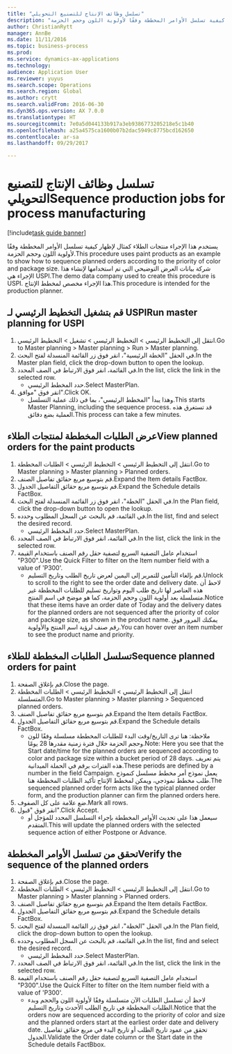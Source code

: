 ```yaml
--- 
title: "تسلسل وظائف الإنتاج للتصنيع التحويلي"
description: "يستخدم هذا الإجراء منتجات الطلاء كمثال لإظهار كيفية تسلسل الأوامر المخططة وفقًا لأولوية اللون وحجم الحزمة."
author: ChristianRytt
manager: AnnBe
ms.date: 11/11/2016
ms.topic: business-process
ms.prod: 
ms.service: dynamics-ax-applications
ms.technology: 
audience: Application User
ms.reviewer: yuyus
ms.search.scope: Operations
ms.search.region: Global
ms.author: crytt
ms.search.validFrom: 2016-06-30
ms.dyn365.ops.version: AX 7.0.0
ms.translationtype: HT
ms.sourcegitcommit: 7e0a5d044133b917a3eb9386773205218e5c1b40
ms.openlocfilehash: a25a4575ca1600b07b2dac5949c8775bcd162650
ms.contentlocale: ar-sa
ms.lasthandoff: 09/29/2017

---
```

# <a name="sequence-production-jobs-for-process-manufacturing"></a><span data-ttu-id="085d7-103">تسلسل وظائف الإنتاج للتصنيع التحويلي</span><span class="sxs-lookup"><span data-stu-id="085d7-103">Sequence production jobs for process manufacturing</span></span>

[!include[task guide banner](../../includes/task-guide-banner.md)]

<span data-ttu-id="085d7-104">يستخدم هذا الإجراء منتجات الطلاء كمثال لإظهار كيفية تسلسل الأوامر المخططة وفقًا لأولوية اللون وحجم الحزمة.</span><span class="sxs-lookup"><span data-stu-id="085d7-104">This procedure uses paint products as an example to show how to sequence planned orders according to the priority of color and package size.</span></span> <span data-ttu-id="085d7-105">شركة بيانات العرض التوضيحي التي تم استخدامها لإنشاء هذا الإجراء هي USPI.</span><span class="sxs-lookup"><span data-stu-id="085d7-105">The demo data company used to create this procedure is USPI.</span></span> <span data-ttu-id="085d7-106">هذا الإجراء مخصص لمخطط الإنتاج‬.</span><span class="sxs-lookup"><span data-stu-id="085d7-106">This procedure is intended for the production planner.</span></span>


## <a name="run-master-planning-for-uspi"></a><span data-ttu-id="085d7-107">قم بتشغيل التخطيط الرئيسي لـ USPI</span><span class="sxs-lookup"><span data-stu-id="085d7-107">Run master planning for USPI</span></span>
1. <span data-ttu-id="085d7-108">انتقل إلى التخطيط الرئيسي > التخطيط الرئيسي > تشغيل > التخطيط الرئيسي.</span><span class="sxs-lookup"><span data-stu-id="085d7-108">Go to Master planning > Master planning > Run > Master planning.</span></span>
2. <span data-ttu-id="085d7-109">في الحقل "الخطة الرئيسية‬"، انقر فوق زر القائمة المنسدلة لفتح البحث.</span><span class="sxs-lookup"><span data-stu-id="085d7-109">In the Master plan field, click the drop-down button to open the lookup.</span></span>
3. <span data-ttu-id="085d7-110">في القائمة، انقر فوق الارتباط في الصف المحدد.</span><span class="sxs-lookup"><span data-stu-id="085d7-110">In the list, click the link in the selected row.</span></span>
    * <span data-ttu-id="085d7-111">حدد المخطط الرئيسي.</span><span class="sxs-lookup"><span data-stu-id="085d7-111">Select MasterPlan.</span></span>  
4. <span data-ttu-id="085d7-112">انقر فوق "موافق".</span><span class="sxs-lookup"><span data-stu-id="085d7-112">Click OK.</span></span>
    * <span data-ttu-id="085d7-113">وهذا يبدأ "المخطط الرئيسي"، بما في ذلك عملية التسلسل.</span><span class="sxs-lookup"><span data-stu-id="085d7-113">This starts Master Planning, including the sequence process.</span></span> <span data-ttu-id="085d7-114">قد تستغرق هذه العملية بضع دقائق.</span><span class="sxs-lookup"><span data-stu-id="085d7-114">This process can take a few minutes.</span></span>  

## <a name="view-planned-orders-for-the-paint-products"></a><span data-ttu-id="085d7-115">عرض الطلبات المخططة لمنتجات الطلاء</span><span class="sxs-lookup"><span data-stu-id="085d7-115">View planned orders for the paint products</span></span>
1. <span data-ttu-id="085d7-116">انتقل إلى التخطيط الرئيسي > التخطيط الرئيسي > الطلبات المخططة.</span><span class="sxs-lookup"><span data-stu-id="085d7-116">Go to Master planning > Master planning > Planned orders.</span></span>
2. <span data-ttu-id="085d7-117">قم بتوسيع مربع حقائق تفاصيل الصنف.</span><span class="sxs-lookup"><span data-stu-id="085d7-117">Expand the Item details FactBox.</span></span>
3. <span data-ttu-id="085d7-118">قم بتوسيع مربع حقائق التفاصيل الجدول.</span><span class="sxs-lookup"><span data-stu-id="085d7-118">Expand the Schedule details FactBox.</span></span>
4. <span data-ttu-id="085d7-119">في الحقل "الخطة"، انقر فوق زر القائمة المنسدلة لفتح البحث.</span><span class="sxs-lookup"><span data-stu-id="085d7-119">In the Plan field, click the drop-down button to open the lookup.</span></span>
5. <span data-ttu-id="085d7-120">في القائمة، قم بالبحث عن السجل المطلوب وحدده.</span><span class="sxs-lookup"><span data-stu-id="085d7-120">In the list, find and select the desired record.</span></span>
    * <span data-ttu-id="085d7-121">حدد المخطط الرئيسي.</span><span class="sxs-lookup"><span data-stu-id="085d7-121">Select MasterPlan.</span></span>  
6. <span data-ttu-id="085d7-122">في القائمة، انقر فوق الارتباط في الصف المحدد.</span><span class="sxs-lookup"><span data-stu-id="085d7-122">In the list, click the link in the selected row.</span></span>
7. <span data-ttu-id="085d7-123">استخدام عامل التصفية السريع لتصفية حقل رقم الصنف باستخدام القيمة "P300".</span><span class="sxs-lookup"><span data-stu-id="085d7-123">Use the Quick Filter to filter on the Item number field with a value of 'P300'.</span></span>
    * <span data-ttu-id="085d7-124">قم بإلغاء التأمين للتمرير إلى اليمين لعرض تاريخ الطلب وتاريخ التسليم.</span><span class="sxs-lookup"><span data-stu-id="085d7-124">Unlock to scroll to the right to see the order date and delivery date.</span></span> <span data-ttu-id="085d7-125">لاحظ أن هذه العناصر لها تاريخ طلب اليوم وتواريخ تسليم للطلبات المخططة غير متسلسلة بعد أولوية اللون وحجم الحزمة، كما هو موضح في اسم المنتج.</span><span class="sxs-lookup"><span data-stu-id="085d7-125">Notice that these items have an order date of Today and the delivery dates for the planned orders are not sequenced after the priority of color and package size, as shown in the product name.</span></span> <span data-ttu-id="085d7-126">يمكنك المرور فوق رقم صنف لرؤية اسم المنتج والأولوية.</span><span class="sxs-lookup"><span data-stu-id="085d7-126">You can hover over an item number to see the product name and priority.</span></span>  

## <a name="sequence-planned-orders-for-paint"></a><span data-ttu-id="085d7-127">تسلسل الطلبات المخططة للطلاء</span><span class="sxs-lookup"><span data-stu-id="085d7-127">Sequence planned orders for paint</span></span>
1. <span data-ttu-id="085d7-128">قم بإغلاق الصفحة.</span><span class="sxs-lookup"><span data-stu-id="085d7-128">Close the page.</span></span>
2. <span data-ttu-id="085d7-129">انتقل إلى التخطيط الرئيسي > التخطيط الرئيسي > الطلبات المخططة المتسلسلة.</span><span class="sxs-lookup"><span data-stu-id="085d7-129">Go to Master planning > Master planning > Sequenced planned orders.</span></span>
3. <span data-ttu-id="085d7-130">قم بتوسيع مربع حقائق تفاصيل الصنف.</span><span class="sxs-lookup"><span data-stu-id="085d7-130">Expand the Item details FactBox.</span></span>
4. <span data-ttu-id="085d7-131">قم بتوسيع مربع حقائق التفاصيل الجدول.</span><span class="sxs-lookup"><span data-stu-id="085d7-131">Expand the Schedule details FactBox.</span></span>
    * <span data-ttu-id="085d7-132">ملاحظة: هنا ترى التاريخ/وقت البدء للطلبات المخططة مسلسلة وفقًا للون وحجم الحزمة خلال فترة زمنية مقدرها 28 يومًا.</span><span class="sxs-lookup"><span data-stu-id="085d7-132">Note: Here you see that the Start date/time for the planned orders are sequenced according to color and package size within a bucket period of 28 days.</span></span> <span data-ttu-id="085d7-133">يتم تعريف هذه الفترات برقم في الحملة الميدانية.</span><span class="sxs-lookup"><span data-stu-id="085d7-133">These periods are defined by a number in the field Campaign.</span></span> <span data-ttu-id="085d7-134">يعمل نموذج أمر مخطط مسلسل كنموذج طلب مخطط نموذجي، ويمكن لمخطط الإنتاج تأكيد الطلبات المخططة هنا.</span><span class="sxs-lookup"><span data-stu-id="085d7-134">The sequenced planned order form acts like the typical planned order form, and the production planner can firm the planned orders here.</span></span>  
5. <span data-ttu-id="085d7-135">ضع علامة على كل الصفوف.</span><span class="sxs-lookup"><span data-stu-id="085d7-135">Mark all rows.</span></span>
6. <span data-ttu-id="085d7-136">انقر فوق "قبول".</span><span class="sxs-lookup"><span data-stu-id="085d7-136">Click Accept.</span></span>
    * <span data-ttu-id="085d7-137">سيعمل هذا على تحديث الأوامر المخططة بإجراء التسلسل المحدد للمؤجل أو المتقدم.</span><span class="sxs-lookup"><span data-stu-id="085d7-137">This will update the planned orders with the selected sequence action of either Postpone or Advance.</span></span>  

## <a name="verify-the-sequence-of-the-planned-orders"></a><span data-ttu-id="085d7-138">تحقق من تسلسل الأوامر المخططة</span><span class="sxs-lookup"><span data-stu-id="085d7-138">Verify the sequence of the planned orders</span></span>
1. <span data-ttu-id="085d7-139">قم بإغلاق الصفحة.</span><span class="sxs-lookup"><span data-stu-id="085d7-139">Close the page.</span></span>
2. <span data-ttu-id="085d7-140">انتقل إلى التخطيط الرئيسي > التخطيط الرئيسي > الطلبات المخططة.</span><span class="sxs-lookup"><span data-stu-id="085d7-140">Go to Master planning > Master planning > Planned orders.</span></span>
3. <span data-ttu-id="085d7-141">قم بتوسيع مربع حقائق تفاصيل الصنف.</span><span class="sxs-lookup"><span data-stu-id="085d7-141">Expand the Item details FactBox.</span></span>
4. <span data-ttu-id="085d7-142">قم بتوسيع مربع حقائق التفاصيل الجدول.</span><span class="sxs-lookup"><span data-stu-id="085d7-142">Expand the Schedule details FactBox.</span></span>
5. <span data-ttu-id="085d7-143">في الحقل "الخطة"، انقر فوق زر القائمة المنسدلة لفتح البحث.</span><span class="sxs-lookup"><span data-stu-id="085d7-143">In the Plan field, click the drop-down button to open the lookup.</span></span>
6. <span data-ttu-id="085d7-144">في القائمة، قم بالبحث عن السجل المطلوب وحدده.</span><span class="sxs-lookup"><span data-stu-id="085d7-144">In the list, find and select the desired record.</span></span>
    * <span data-ttu-id="085d7-145">حدد المخطط الرئيسي.</span><span class="sxs-lookup"><span data-stu-id="085d7-145">Select MasterPlan.</span></span>  
7. <span data-ttu-id="085d7-146">في القائمة، انقر فوق الارتباط في الصف المحدد.</span><span class="sxs-lookup"><span data-stu-id="085d7-146">In the list, click the link in the selected row.</span></span>
8. <span data-ttu-id="085d7-147">استخدام عامل التصفية السريع لتصفية حقل رقم الصنف باستخدام القيمة "P300".</span><span class="sxs-lookup"><span data-stu-id="085d7-147">Use the Quick Filter to filter on the Item number field with a value of 'P300'.</span></span>
    * <span data-ttu-id="085d7-148">لاحظ أن تسلسل الطلبات الآن متسلسلة وفقًا لأولوية اللون والحجم وبدء الطلبات المخططة في تاريخ الطلب الأحدث وتاريخ التسليم.</span><span class="sxs-lookup"><span data-stu-id="085d7-148">Notice that the orders now are sequenced according to the priority of color and size and the planned orders start at the earliest order date and delivery date.</span></span> <span data-ttu-id="085d7-149">تحقق من عمود تاريخ الطلب أو تاريخ البدء في مربع حقائق تفاصيل الجدول.</span><span class="sxs-lookup"><span data-stu-id="085d7-149">Validate the Order date column or the Start date in the Schedule details FactBbox.</span></span>  


